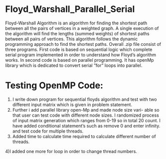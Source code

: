 # Floyd_Warshall_Parallel_Serial
Floyd-Warshall Algorithm is an algorithm for finding the shortest path between
all the pairs of vertices in a weighted graph. A single execution of the algorithm
will find the lengths (summed weights) of shortest paths between all pairs of
vertices. This algorithm follows the dynamic programming approach to find the
shortest paths.
Overall .zip file consist of three programs. First code is based on sequential
logic which complete serial program implemented in order to understand how
Floyd’s algorithm works. In second code is based on parallel programming. It
has openMp library which is dedicated to convert serial ”for” loops into parallel.

# Testing OpenMP Code:
1) I write down program for sequential floyds algorithm and test with two different input matrix which is given in problem
statement. 
2) Further i add parallel library open-Mp and made node size vari-
able so that user can test code with different node sizes. I randomized process
of input matrix generation which ranges from 0-19 so in total 20 count. I have
added conditional statement’s such as remove 0 and enter infinity. and test
code for multiple threads. 
3) Added time to calculate time required to calculate
different number of threads. 

4)I added one more for loop in order to change
thread numbers.

